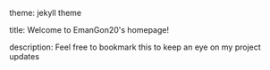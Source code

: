 theme: jekyll theme

title: Welcome to EmanGon20's homepage!

description: Feel free to bookmark this to keep an eye on my project updates

